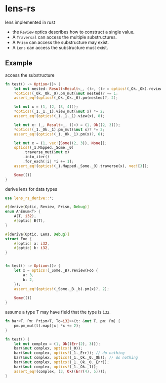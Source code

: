 # lens-rs
lens implemented in rust

* the `Review` optics describes how to construct a single value.
* A `Traversal` can access the multiple substructures.
* A `Prism` can access the substructure may exist.
* A `Lens` can access the substructure must exist.

## Example
access the substructure
```rust
fn test() -> Option<()> {
    let mut nested: Result<Result<_, ()>, ()> = optics!(_Ok._Ok).review((1, 2));
    *optics!(_Ok._Ok._0).pm_mut(&mut nested)? += 1;
    assert_eq!(optics!(_Ok._Ok._0).pm(nested)?, 2);

    let mut x = (1, (2, (3, 4)));
    *optics!(_1._1._1).view_mut(&mut x) *= 2;
    assert_eq!(optics!(_1._1._1).view(x), 8);

    let mut x: (_, Result<_, ()>) = (1, Ok((2, 3)));
    *optics!(_1._Ok._1).pm_mut(&mut x)? *= 2;
    assert_eq!(optics!(_1._Ok._1).pm(x)?, 6);

    let mut x = (1, vec![Some((2, 3)), None]);
    optics!(_1.Mapped._Some._0)
        .traverse_mut(&mut x)
        .into_iter()
        .for_each(|i| *i += 1);
    assert_eq!(optics!(_1.Mapped._Some._0).traverse(x), vec![3]);

    Some(())
}
```

derive lens for data types
```rust
use lens_rs_derive::*;

#[derive(Optic, Review, Prism, Debug)]
enum AnEnum<T> {
    A(T, i32),
    #[optic] B(T),
}

#[derive(Optic, Lens, Debug)]
struct Foo {
    #[optic] a: i32,
    #[optic] b: i32,
}


fn test() -> Option<()> {
    let x = optics!(_Some._B).review(Foo {
        a: 3,
        b: 2,
    });
    assert_eq!(optics!(_Some._B._b).pm(x)?, 2);
    
    Some(())
}
```

assume a type T may have field that the type is `i32`.
```rust
fn bar<T, Pm: Prism<T, To=i32>>(t: &mut T, pm: Pm) {
    pm.pm_mut(t).map(|x| *x += 2);
}

fn test() {
    let mut complex = (1, Ok((Err(2), 3)));
    bar(&mut complex, optics!(_0));
    bar(&mut complex, optics!(_1._Err)); // do nothing
    bar(&mut complex, optics!(_1._Ok._0._Ok)); // do nothing
    bar(&mut complex, optics!(_1._Ok._0._Err));
    bar(&mut complex, optics!(_1._Ok._1));
    assert_eq!(complex, (3, Ok((Err(4), 5))));
}
```